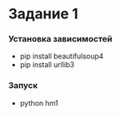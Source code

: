 # Задание 1

### Установка зависимостей

 - pip install beautifulsoup4
 - pip install urllib3

### Запуск
 - python hm1
